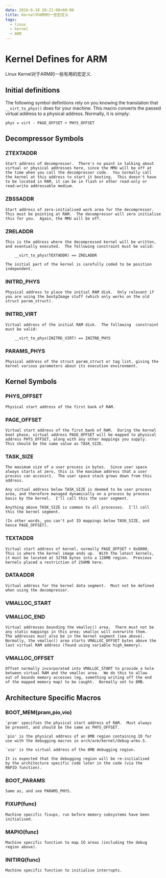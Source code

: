 ```yaml
---
date: 2016-6-18 20:21:00+00:00
title: Kernel中ARM的一些宏定义
tags:
  - linux
  - kernel
  - ARM
---
```


# Kernel Defines for ARM

Linux Kernel对于ARM的一些有用的宏定义.

## Initial definitions

The following symbol definitions rely on you knowing the translation that
`__virt_to_phys()` does for your machine.  This macro converts the passed
virtual address to a physical address.  Normally, it is simply:

`phys = virt - PAGE_OFFSET + PHYS_OFFSET`

## Decompressor Symbols

### ZTEXTADDR
	Start address of decompressor.  There's no point in talking about
	virtual or physical addresses here, since the MMU will be off at
	the time when you call the decompressor code.  You normally call
	the kernel at this address to start it booting.  This doesn't have
	to be located in RAM, it can be in flash or other read-only or
	read-write addressable medium.

### ZBSSADDR
	Start address of zero-initialised work area for the decompressor.
	This must be pointing at RAM.  The decompressor will zero initialise
	this for you.  Again, the MMU will be off.

### ZRELADDR
	This is the address where the decompressed kernel will be written,
	and eventually executed.  The following constraint must be valid:

		__virt_to_phys(TEXTADDR) == ZRELADDR

	The initial part of the kernel is carefully coded to be position
	independent.

### INITRD_PHYS
	Physical address to place the initial RAM disk.  Only relevant if
	you are using the bootpImage stuff (which only works on the old
	struct param_struct).

### INITRD_VIRT
	Virtual address of the initial RAM disk.  The following  constraint
	must be valid:

		__virt_to_phys(INITRD_VIRT) == INITRD_PHYS

### PARAMS_PHYS
	Physical address of the struct param_struct or tag list, giving the
	kernel various parameters about its execution environment.


## Kernel Symbols

### PHYS_OFFSET
	Physical start address of the first bank of RAM.

### PAGE_OFFSET
	Virtual start address of the first bank of RAM.  During the kernel
	boot phase, virtual address PAGE_OFFSET will be mapped to physical
	address PHYS_OFFSET, along with any other mappings you supply.
	This should be the same value as TASK_SIZE.

### TASK_SIZE
	The maximum size of a user process in bytes.  Since user space
	always starts at zero, this is the maximum address that a user
	process can access+1.  The user space stack grows down from this
	address.

	Any virtual address below TASK_SIZE is deemed to be user process
	area, and therefore managed dynamically on a process by process
	basis by the kernel.  I'll call this the user segment.

	Anything above TASK_SIZE is common to all processes.  I'll call
	this the kernel segment.

	(In other words, you can't put IO mappings below TASK_SIZE, and
	hence PAGE_OFFSET).

### TEXTADDR
	Virtual start address of kernel, normally PAGE_OFFSET + 0x8000.
	This is where the kernel image ends up.  With the latest kernels,
	it must be located at 32768 bytes into a 128MB region.  Previous
	kernels placed a restriction of 256MB here.

### DATAADDR
	Virtual address for the kernel data segment.  Must not be defined
	when using the decompressor.

### VMALLOC_START
### VMALLOC_END
	Virtual addresses bounding the vmalloc() area.  There must not be
	any static mappings in this area; vmalloc will overwrite them.
	The addresses must also be in the kernel segment (see above).
	Normally, the vmalloc() area starts VMALLOC_OFFSET bytes above the
	last virtual RAM address (found using variable high_memory).

### VMALLOC_OFFSET
	Offset normally incorporated into VMALLOC_START to provide a hole
	between virtual RAM and the vmalloc area.  We do this to allow
	out of bounds memory accesses (eg, something writing off the end
	of the mapped memory map) to be caught.  Normally set to 8MB.

## Architecture Specific Macros

### BOOT_MEM(pram,pio,vio)
	`pram' specifies the physical start address of RAM.  Must always
	be present, and should be the same as PHYS_OFFSET.

	`pio' is the physical address of an 8MB region containing IO for
	use with the debugging macros in arch/arm/kernel/debug-armv.S.

	`vio' is the virtual address of the 8MB debugging region.

	It is expected that the debugging region will be re-initialised
	by the architecture specific code later in the code (via the
	MAPIO function).

### BOOT_PARAMS
	Same as, and see PARAMS_PHYS.

### FIXUP(func)
	Machine specific fixups, run before memory subsystems have been
	initialised.

### MAPIO(func)
	Machine specific function to map IO areas (including the debug
	region above).

### INITIRQ(func)
	Machine specific function to initialise interrupts.


